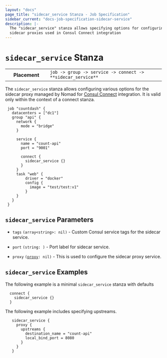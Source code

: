 ```yaml
---
layout: "docs"
page_title: "sidecar_service Stanza - Job Specification"
sidebar_current: "docs-job-specification-sidecar-service"
description: |-
  The "sidecar_service" stanza allows specifying options for configuring
  sidecar proxies used in Consul Connect integration
---
```


# `sidecar_service` Stanza

<table class="table table-bordered table-striped">
  <tr>
    <th width="120">Placement</th>
    <td>
      <code>job -> group -> service -> connect -> **sidecar_service** </code>
    </td>
  </tr>
</table>

The `sidecar_service` stanza allows configuring various options for the sidecar
proxy managed by Nomad for [Consul
Connect](/guides/integrations/consul-connect/index.html) integration. It is
valid only within the context of a connect stanza.

```hcl
 job "countdash" {
   datacenters = ["dc1"]
   group "api" {
     network {
       mode = "bridge"
     }

     service {
       name = "count-api"
       port = "9001"

       connect {
         sidecar_service {}
       }
     }
     task "web" {
         driver = "docker"
         config {
           image = "test/test:v1"
         }
     }
   }
 }

```

## `sidecar_service` Parameters

- `tags` <code>(array&lt;string&gt;: nil)</code> - Custom Consul service tags for the sidecar service.

- `port` `(string: )` - Port label for sidecar service.

- `proxy` <code>([proxy][]: nil)</code> - This is used to configure the sidecar proxy service.

## `sidecar_service` Examples

The following example is a minimal `sidecar_service` stanza with defaults

```hcl
  connect {
    sidecar_service {}
  }
```

The following example includes specifying upstreams.

```hcl
   sidecar_service {
     proxy {
       upstreams {
         destination_name = "count-api"
         local_bind_port = 8080
       }
     }
   }

```

[job]: /docs/job-specification/job.html "Nomad job Job Specification"
[group]: /docs/job-specification/group.html "Nomad group Job Specification"
[task]: /docs/job-specification/task.html "Nomad task Job Specification"
[interpolation]: /docs/runtime/interpolation.html "Nomad interpolation"
[sidecar_service]: /docs/job-specification/sidecar_service.html "Nomad sidecar service Specification"
[proxy]: /docs/job-specification/proxy.html "Nomad sidecar proxy config Specification"
